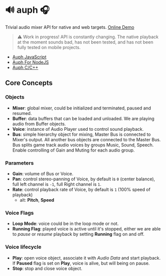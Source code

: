 # 🔊 auph 🎧

Trivial audio mixer API for native and web targets. [Online Demo](https://eliasku.github.io/auph/)

> ⚠️ Work in progress!
> API is constantly changing.
> The native playback at the moment sounds bad, has not been tested, and has not been fully tested on mobile projects.

- [Auph JavaScript](./web/README.md)
- [Auph For NodeJS](./nodejs/README.md)
- [Auph C/C++](./NATIVE.md)

## Core Concepts

### Objects

- **Mixer**: global mixer, could be initialized and terminated, paused and resumed.
- **Buffer**: data buffers that can be loaded and unloaded. We are playing audio from Buffer objects.
- **Voice**: instance of Audio Player used to control sound playback.
- **Bus**: simple hierarchy object for mixing, Master Bus is connected to Mixer's output. All another bus objects are connected to the Master Bus. Bus splits game track audio voices by groups Music, Sound, Speech. Enable controlling of Gain and Muting for each audio group.

### Parameters

- **Gain**: volume of Bus or Voice.
- **Pan**: control stereo-panning of Voice, by default is `0` (center balance), full left channel is `-1`, full Right channel is `1`.
- **Rate**: control playback rate of Voice, by default is `1` (100% speed of playback)
  - alt: **Pitch**, **Speed**

### Voice Flags

- **Loop Mode**: voice could be in the loop mode or not.
- **Running Flag**: played voice is active until it's stopped, either we are able to *pause* or *resume* playback by setting **Running** flag on and off.

### Voice lifecycle

- **Play**: open voice object, associate it with *Audio Data* and start playback. If **Paused** flag is set on **Play**, voice is alive, but will being on pause.
- **Stop**: stop and close voice object.